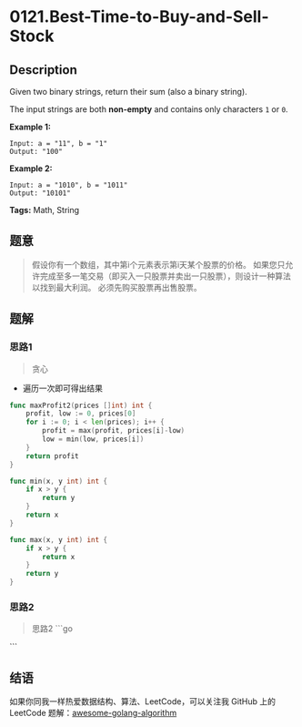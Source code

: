 # 0121.Best-Time-to-Buy-and-Sell-Stock

## Description

Given two binary strings, return their sum \(also a binary string\).

The input strings are both **non-empty** and contains only characters `1` or `0`.

**Example 1:**

```text
Input: a = "11", b = "1"
Output: "100"
```

**Example 2:**

```text
Input: a = "1010", b = "1011"
Output: "10101"
```

**Tags:** Math, String

## 题意

> 假设你有一个数组，其中第i个元素表示第i天某个股票的价格。 如果您只允许完成至多一笔交易（即买入一只股票并卖出一只股票），则设计一种算法以找到最大利润。 必须先购买股票再出售股票。

## 题解

### 思路1

> 贪心

* 遍历一次即可得出结果

```go
func maxProfit2(prices []int) int {
    profit, low := 0, prices[0]
    for i := 0; i < len(prices); i++ {
        profit = max(profit, prices[i]-low)
        low = min(low, prices[i])
    }
    return profit
}

func min(x, y int) int {
    if x > y {
        return y
    }
    return x
}

func max(x, y int) int {
    if x > y {
        return x
    }
    return y
}
```

### 思路2

> 思路2 \`\`\`go

\`\`\`

## 结语

如果你同我一样热爱数据结构、算法、LeetCode，可以关注我 GitHub 上的 LeetCode 题解：[awesome-golang-algorithm](https://github.com/Golang-Solutions/awesome-golang-algorithm)

